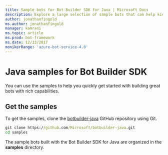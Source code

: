 ```yaml
---
title: Sample bots for Bot Builder SDK for Java | Microsoft Docs
description: Explore a large selection of sample bots that can help kickstart your bot development with the Bot Builder SDK for Java.
author: jonathanfingold
ms.author: jonathanfingold
manager: kamrani
ms.topic: article
ms.prod: bot-framework
ms.date: 12/13/2017
monikerRange: 'azure-bot-service-4.0' 
---
```


# Java samples for Bot Builder SDK
You can use the samples to help you quickly get started with building great bots with rich capabilities.

## Get the samples
To get the samples, clone the [botbuilder-java](https://github.com/Microsoft/botbuilder-java) GitHub repository using Git.

```cmd
git clone https://github.com/Microsoft/botbuilder-java.git
cd samples
```

The sample bots built with the Bot Builder SDK for Java are organized in the **samples** directory.
